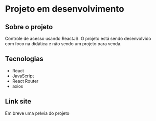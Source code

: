 # Projeto em desenvolvimento

## Sobre o projeto
Controle de acesso usando ReactJS. O projeto está sendo desenvolvido com foco na didática e não sendo um projeto para venda.

## Tecnologias
- React
- JavaScript
- React Router
- axios

## Link site 
Em breve uma prévia do projeto
